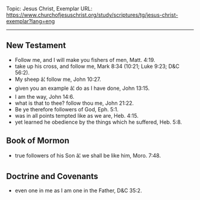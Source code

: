 Topic: Jesus Christ, Exemplar
URL: https://www.churchofjesuschrist.org/study/scriptures/tg/jesus-christ-exemplar?lang=eng

---

## New Testament

- Follow me, and I will make you fishers of men, Matt. 4:19.
- take up his cross, and follow me, Mark 8:34 (10:21; Luke 9:23; D&C 56:2).
- My sheep â¦ follow me, John 10:27.
- given you an example â¦ do as I have done, John 13:15.
- I am the way, John 14:6.
- what is that to thee? follow thou me, John 21:22.
- Be ye therefore followers of God, Eph. 5:1.
- was in all points tempted like as we are, Heb. 4:15.
- yet learned he obedience by the things which he suffered, Heb. 5:8.

## Book of Mormon

- true followers of his Son â¦ we shall be like him, Moro. 7:48.

## Doctrine and Covenants

- even one in me as I am one in the Father, D&C 35:2.

